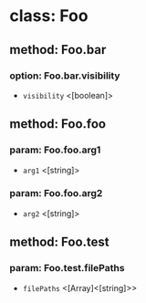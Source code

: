 # class: Foo

## method: Foo.bar

### option: Foo.bar.visibility
- `visibility` <[boolean]>

## method: Foo.foo

### param: Foo.foo.arg1
- `arg1` <[string]>

### param: Foo.foo.arg2
- `arg2` <[string]>

## method: Foo.test

### param: Foo.test.filePaths
- `filePaths` <[Array]<[string]>>
